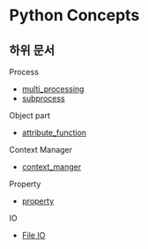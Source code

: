 # Python Concepts

## 하위 문서

Process
- [multi_processing](concept/Multiprocessing/multiprocessing.md)
- [subprocess](concept/subprocess/subprocess.md)

Object part   
- [attribute_function](concept/Object/attribute_function.md)   

Context Manager
- [context_manger](concept/Context_Manager/Context%20Manager.md)

Property
- [property](concept/Property/property.md)

IO
- [File IO](concept/IO/File_IO.md)   